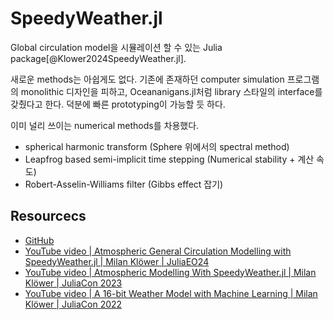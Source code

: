 # SpeedyWeather.jl

Global circulation model을 시뮬레이션 할 수 있는 Julia package[@Klower2024SpeedyWeather.jl].

새로운 methods는 아쉽게도 없다.
기존에 존재하던 computer simulation 프로그램의 monolithic 디자인을 피하고,
Oceananigans.jl처럼 library 스타일의 interface를 갖췄다고 한다.
덕분에 빠른 prototyping이 가능할 듯 하다.

이미 널리 쓰이는 numerical methods를 차용했다.

- spherical harmonic transform (Sphere 위에서의 spectral method)
- Leapfrog based semi-implicit time stepping (Numerical stability + 계산 속도)
- Robert-Asselin-Williams filter (Gibbs effect 잡기)

## Resourcecs

- [GitHub](https://github.com/SpeedyWeather/SpeedyWeather.jl)
- [YouTube video | Atmospheric General Circulation Modelling with SpeedyWeather.jl | Milan Klöwer | JuliaEO24 ](https://www.youtube.com/watch?v=drZlYByYZ4g)
- [YouTube video | Atmospheric Modelling With SpeedyWeather.jl | Milan Klöwer | JuliaCon 2023](https://www.youtube.com/watch?v=qgmgg_Bzgyg)
- [YouTube video | A 16-bit Weather Model with Machine Learning | Milan Klöwer | JuliaCon 2022](https://www.youtube.com/watch?v=qba-7kdXiJg)
